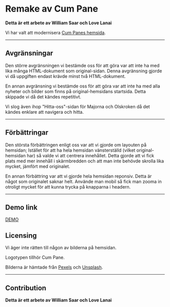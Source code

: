 # Remake av Cum Pane

**Detta är ett arbete av William Saar och Love Lanai**

Vi har valt att modernisera [Cum Panes hemsida](https://cumpane.coop/).

---

## Avgränsningar

Den större avgränsningen vi bestämde oss för att göra var att inte ha med lika många HTML-dokument som original-sidan. Denna avgränsning gjorde vi då uppgiften endast krävde minst två HTML-dokument.

En annan avgränsning vi bestämde oss för att göra var att inte ha med alla nyheter och bilder som finns på original-hemsidans startsida. Detta skippade vi då det kändes repetitivt.

Vi slog även ihop "Hitta-oss"-sidan för Majorna och Olskroken då det kändes enklare att navigera och hitta.

---

## Förbättringar

Den största förbättringen enligt oss var att vi gjorde om layouten på hemsidan; Istället för att ha hela hemsidan vänsterställd (vilket original-hemsidan har) så valde vi att centrera innehållet. Detta gjorde att vi fick plats med mer innehåll i skärmbredden och att man inte behövde skrolla lika mycket, jämfört med originalet.

En annan förbättring var att vi gjorde hela hemsidan reponsiv. Detta är något som originalet saknar helt. Använde man mobil så fick man zooma in otroligt mycket för att kunna trycka på knapparna i headern.

---

## Demo link

[DEMO](https://lovelanai.github.io/Re-design-of-webshop/)

## Licensing

Vi äger inte rätten till någon av bilderna på hemsidan.

Logotypen tillhör Cum Pane.

Bilderna är hämtade från [Pexels](https://www.pexels.com/) och [Unsplash](https://unsplash.com/).

---

## Contribution

**Detta är ett arbete av William Saar och Love Lanai**
